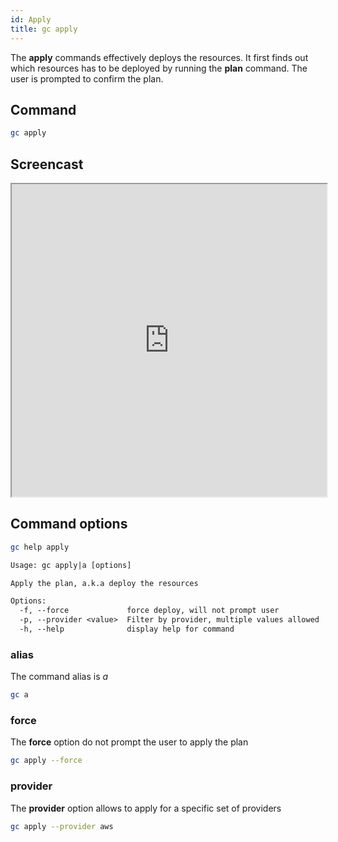 ```yaml
---
id: Apply
title: gc apply
---
```


The **apply** commands effectively deploys the resources. It first finds out which resources has to be deployed by running the **plan** command. The user is prompted to confirm the plan.

## Command

```sh
gc apply
```

## Screencast

<div>
    <iframe
    data-autoplay
    src="https://asciinema.org/a/fSjitJBdZt7qoIGPbIemGk3rq/iframe?autoplay=true&amp;speed=2&amp;loop=true"
    id="asciicast-iframe-13761"
    name="asciicast-iframe-13761"
    scrolling="no"
    style="width: 100%;height: 500px"
    ></iframe>
</div>

## Command options

```sh
gc help apply
```

```txt
Usage: gc apply|a [options]

Apply the plan, a.k.a deploy the resources

Options:
  -f, --force             force deploy, will not prompt user
  -p, --provider <value>  Filter by provider, multiple values allowed
  -h, --help              display help for command
```

### alias

The command alias is _a_

```sh
gc a
```

### force

The **force** option do not prompt the user to apply the plan

```sh
gc apply --force
```

### provider

The **provider** option allows to apply for a specific set of providers

```sh
gc apply --provider aws
```
